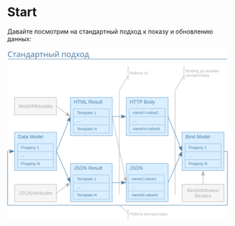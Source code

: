 ﻿# Start

Давайте посмотрим на стандартный подход к показу и обновлению данных:


![Стандартный подход](/img/form-common.svg)

